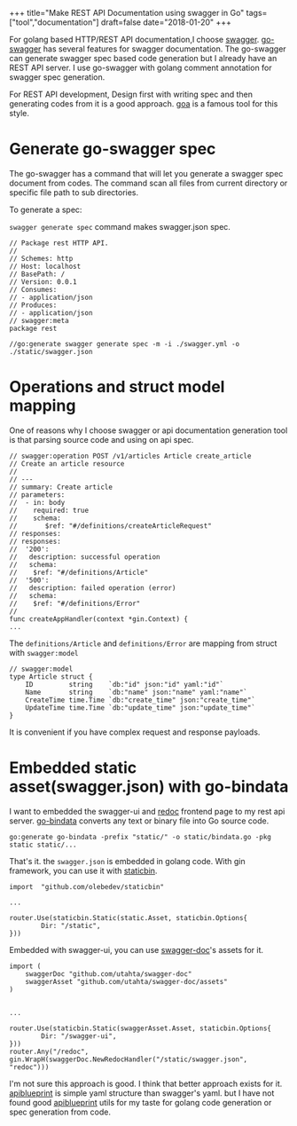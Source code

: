 +++
title="Make REST API Documentation using swagger in Go"
tags=["tool","documentation"]
draft=false
date="2018-01-20"
+++

For golang based HTTP/REST API documentation,I choose [swagger][]. [go-swagger][] has several features for swagger documentation. The go-swagger can generate swagger spec based code generation but I already have an REST API server. I use go-swagger with golang comment annotation for swagger spec generation.

For REST API development, Design first with writing spec and then generating codes from it is a good approach. [goa][] is a famous tool for this style.  

# Generate go-swagger spec

The go-swagger has a command that will let you generate a swagger spec document from codes. The command scan all files from current directory or specific file path to sub directories.   

To generate a spec:

`swagger generate spec` command makes swagger.json spec. 

```
// Package rest HTTP API.
//
// Schemes: http
// Host: localhost
// BasePath: /
// Version: 0.0.1
// Consumes:
// - application/json
// Produces:
// - application/json
// swagger:meta
package rest
```

```
//go:generate swagger generate spec -m -i ./swagger.yml -o ./static/swagger.json
```

# Operations and struct model mapping

One of reasons why I choose swagger or api documentation generation tool is that parsing source code and using on api spec. 

```
// swagger:operation POST /v1/articles Article create_article
// Create an article resource
//
// ---
// summary: Create article
// parameters:
//  - in: body
//    required: true
//    schema:
//       $ref: "#/definitions/createArticleRequest"
// responses:
// responses:
//  '200':
//   description: successful operation
//   schema:
//    $ref: "#/definitions/Article"
//  '500':
//   description: failed operation (error)
//   schema:
//    $ref: "#/definitions/Error"
//
func createAppHandler(context *gin.Context) {
...
```

The `definitions/Article` and `definitions/Error` are mapping from struct with `swagger:model`

```
// swagger:model 
type Article struct {
    ID         string    `db:"id" json:"id" yaml:"id"`
    Name       string    `db:"name" json:"name" yaml:"name"`
    CreateTime time.Time `db:"create_time" json:"create_time"`
    UpdateTime time.Time `db:"update_time" json:"update_time"`
}
```

It is convenient if you have complex request and response payloads.


# Embedded static asset(swagger.json) with go-bindata

I want to embedded the swagger-ui and [redoc][] frontend page to my rest api server. [go-bindata][] converts any text or binary file into Go source code.

```
go:generate go-bindata -prefix "static/" -o static/bindata.go -pkg static static/...
```

That's it. the `swagger.json` is embedded in golang code. With gin framework, you can use it with [staticbin][].

```
import  "github.com/olebedev/staticbin"

...

router.Use(staticbin.Static(static.Asset, staticbin.Options{
        Dir: "/static",
}))

```

Embedded with swagger-ui, you can use [swagger-doc][]'s assets for it. 

```
import (
    swaggerDoc "github.com/utahta/swagger-doc"
    swaggerAsset "github.com/utahta/swagger-doc/assets"
)


...

router.Use(staticbin.Static(swaggerAsset.Asset, staticbin.Options{
        Dir: "/swagger-ui",
}))
router.Any("/redoc", gin.WrapH(swaggerDoc.NewRedocHandler("/static/swagger.json", "redoc")))
```


I'm not sure this approach is good. I think that better approach exists for it. [apiblueprint][] is simple yaml structure than swagger's yaml. but I have not found good [apiblueprint][] utils for my taste for golang code generation or spec generation from code.


[swagger]: https://swagger.io/
[go-swagger]: https://goswagger.io/
[redoc]: https://github.com/Rebilly/ReDoc
[goa]: https://goa.design/
[go-bindata]: https://github.com/jteeuwen/go-bindata
[staticbin]: https://github.com/olebedev/staticbin
[swagger-doc]: https://github.com/utahta/swagger-doc
[apiblueprint]: https://apiblueprint.org/

